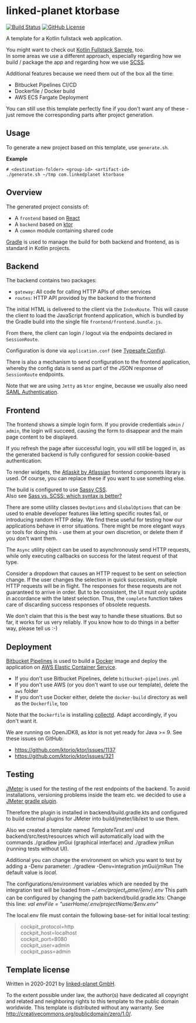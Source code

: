 # linked-planet ktorbase
[![Build Status](https://github.com/linked-planet/ktorbase/workflows/Java%20CI/badge.svg)](https://github.com/linked-planet/ktorbase/actions/workflows/gradle-build.yml)
[![GitHub License](https://img.shields.io/badge/license-CC0%201.0%20Universal-blue.svg?style=flat)](https://creativecommons.org/publicdomain/zero/1.0/legalcode)

A template for a Kotlin fullstack web application.

You might want to check out [Kotlin Fullstack Sample][kotlin-fullstack-sample], too.  
In some areas we use a different approach, especially regarding how we build / package the app
and regarding how we use [SCSS][sass].

Additional features because we need them out of the box all the time:
- Bitbucket Pipelines CI/CD
- Dockerfile / Docker build
- AWS ECS Fargate Deployment

You can still use this template perfectly fine if you don't want any of these - just remove the corresponding parts
after project generation.


## Usage
To generate a new project based on this template, use `generate.sh`.

**Example**  
```
# <destination-folder> <group-id> <artifact-id>
./generate.sh ~/tmp com.linkedplanet ktorbase
```


## Overview
The generated project consists of:

- A `frontend` based on [React][react]
- A `backend` based on [ktor][ktor]
- A `common` module containing shared code

[Gradle][gradle] is used to manage the build for both backend and frontend,
as is standard in Kotlin projects.


## Backend
The backend contains two packages:

- `gateway`: All code for calling HTTP APIs of other services
- `routes`: HTTP API provided by the backend to the frontend

The initial HTML is delivered to the client via the `IndexRoute`.
This will cause the client to load the JavaScript frontend
application, which is bundled by the Gradle build into the single
file `frontend/frontend.bundle.js`.

From there, the client can login / logout via the endpoints declared
in `SessionRoute`.

Configuration is done via `application.conf`
(see [Typesafe Config][tsconfig]).

There is also a mechanism to send configuration to the frontend
application, whereby the config data is send as part of the JSON
response of `SessionRoute` endpoints.

Note that we are using `Jetty` as `ktor` engine, because we usually also
need [SAML Authentication][ktor-onelogin-saml].


## Frontend
The frontend shows a simple login form. If you provide credentials
`admin` / `admin`, the login will succeed, causing the form to
disappear and the main page content to be displayed.

If you refresh the page after successful login, you will still be
logged in, as the generated backend is fully configured for
session cookie-based authentication.

To render widgets, the [Atlaskit by Atlassian][atlaskit] frontend
components library is used. Of course, you can replace these if you
want to use something else.

The build is configured to use [Sassy CSS][sass].  
Also see [Sass vs. SCSS: which syntax is better?][sassy-vs-scss]

There are some utility classes `DevOptions` and `GlobalOptions`
that can be used to enable developer features like letting specific
routes fail, or introducing random HTTP delay. We find these
useful for testing how our applications behave in error situations.
There might be more elegant ways or tools for doing this - use them
at your own discretion, or delete them if you don't want them.

The `Async` utility object can be used to asynchronously send
HTTP requests, while only executing callbacks on success for the
latest request of that type.

Consider a dropdown that causes an HTTP request to be sent on selection
change. If the user changes the selection in quick succession, multiple
HTTP requests will be in flight. The responses for these requests are
not guaranteed to arrive in order. But to be consistent, the UI must
only update in accordance with the latest selection. Thus, the `complete`
function takes care of discarding success responses of obsolete requests.

We don't claim that this is the best way to handle these situations. But
so far, it works for us very reliably. If you know how to do things in a
better way, please tell us :-)


## Deployment
[Bitbucket Pipelines][bitbucket-pipelines] is used to build a
[Docker][docker] image and deploy the application on
[AWS Elastic Container Service][aws-ecs].

- If you don't use Bitbucket Pipelines, delete `bitbucket-pipelines.yml`
- If you don't use AWS (or you don't want to use our template), delete
  the `aws` folder
- If you don't use Docker either, delete the `docker-build` directory
  as well as the `Dockerfile`, too

Note that the `Dockerfile` is installing [collectd][collectd].
Adapt accordingly, if you don't want it.

We are running on OpenJDK8, as ktor is not yet ready for Java >= 9.
See these issues on GitHub:

- https://github.com/ktorio/ktor/issues/1137
- https://github.com/ktorio/ktor/issues/321

## Testing
[JMeter][jmeter] is used for the testing of the rest endpoints of the backend.
To avoid installations, versioning problems inside the team etc. we decided to
use a [JMeter gradle plugin][jmeter-plugin].

Therefore the plugin is installed in backend/build.gradle.kts and configured
to build external plugins for JMeter into build/jmeter/lib/ext to use them.

Also we created a template named *TemplateTest.xml* und backend/src/test/resources
which will automatically load with the commands ./gradlew jmGui (graphical interface) and
./gradlew jmRun (running tests without UI).

Additional you can change the environment on which you want to test by adding a -Denv
parameter: ./gradlew -Denv=integration jmGui/jmRun
The default value is *local*.

The configurations/environment variables which are needed by the integration test
will be loaded from *~/.env/${project_name}/${env}.env*
This path can be configured by changing the path backend/build.gradle.kts:
Change this line: *val envFile = "$userHome/.env/$projectName/$env.env"*

The local.env file must contain the following base-set for initial local testing:
> cockpit_protocol=http \
cockpit_host=localhost \
cockpit_port=8080 \
cockpit_user=admin \
cockpit_pass=admin


## Template license
Written in 2020-2021 by [linked-planet GmbH](https://www.linked-planet.com).

To the extent possible under law, the author(s) have dedicated all copyright and related
and neighboring rights to this template to the public domain worldwide.
This template is distributed without any warranty. See <http://creativecommons.org/publicdomain/zero/1.0/>.


[g8]: http://www.foundweekends.org/giter8/
[react]: https://reactjs.org/
[ktor]: https://ktor.io/
[gradle]: https://gradle.org/
[tsconfig]: https://github.com/lightbend/config/
[atlaskit]: https://atlaskit.atlassian.com/
[sass]: https://sass-lang.com/
[sassy-vs-scss]: http://thesassway.com/editorial/sass-vs-scss-which-syntax-is-better
[ktor-onelogin-saml]: https://github.com/link-time/ktor-onelogin-saml
[bitbucket-pipelines]: https://bitbucket.org/product/features/pipelines
[docker]: https://www.docker.com/
[aws-ecs]: https://aws.amazon.com/ecs/
[collectd]: https://collectd.org/
[jmeter]: https://jmeter.apache.org/index.html
[jmeter-plugin]: https://github.com/jmeter-gradle-plugin/jmeter-gradle-plugin
[kotlin-fullstack-sample]: https://github.com/Kotlin/kotlin-fullstack-sample
